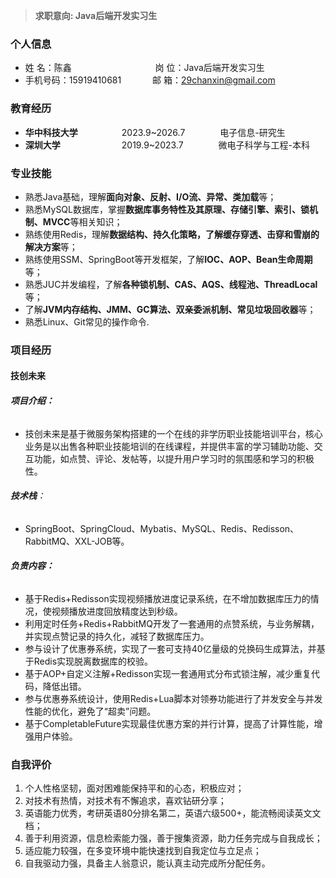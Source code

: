 >**求职意向: Java后端开发实习生**
### 个人信息
* 姓 名：陈鑫&emsp;&emsp;&emsp;&emsp; &emsp;&emsp;&emsp;&emsp;&emsp;  岗 位：Java后端开发实习生
* 手机号码：15919410681&emsp;&emsp;  &emsp; 邮 箱：29chanxin@gmail.com 
### 教育经历
* **华中科技大学**&emsp;&emsp;&emsp;&emsp;&emsp;2023.9~2026.7&emsp;&emsp;&emsp;&emsp;电子信息-研究生
* **深圳大学**&emsp;&emsp;&emsp;&emsp;&emsp;&emsp;&emsp;2019.9~2023.7&emsp;&emsp;&emsp;&emsp;微电子科学与工程-本科
### 专业技能
* 熟悉Java基础，理解**面向对象、反射、I/O流、异常、类加载**等；
* 熟悉MySQL数据库，掌握**数据库事务特性及其原理、存储引擎、索引、锁机制、MVCC**等相关知识；
* 熟练使用Redis，理解**数据结构、持久化策略，了解缓存穿透、击穿和雪崩的解决方案**等；
* 熟练使用SSM、SpringBoot等开发框架，了解**IOC、AOP、Bean生命周期**等；
* 熟悉JUC并发编程，了解**各种锁机制、CAS、AQS、线程池、ThreadLocal**等；
* 了解**JVM内存结构、JMM、GC算法、双亲委派机制、常见垃圾回收器**等；
* 熟悉Linux、Git常见的操作命令.
### 项目经历
#### 技创未来
###### **项目介绍：**
- 技创未来是基于微服务架构搭建的一个在线的非学历职业技能培训平台，核心业务是以出售各种职业技能培训的在线课程，并提供丰富的学习辅助功能、交互功能，如点赞、评论、发帖等，以提升用户学习时的氛围感和学习的积极性。
###### **技术栈**：
- SpringBoot、SpringCloud、Mybatis、MySQL、Redis、Redisson、RabbitMQ、XXL-JOB等。
###### **负责内容：**
 - 基于Redis+Redisson实现视频播放进度记录系统，在不增加数据库压力的情况，使视频播放进度回放精度达到秒级。
 - 利用定时任务+Redis+RabbitMQ开发了一套通用的点赞系统，与业务解耦，并实现点赞记录的持久化，减轻了数据库压力。
 - 参与设计了优惠券系统，实现了一套可支持40亿量级的兑换码生成算法，并基于Redis实现脱离数据库的校验。
 - 基于AOP+自定义注解+Redisson实现一套通用式分布式锁注解，减少重复代码，降低出错。
- 参与优惠券系统设计，使用Redis+Lua脚本对领券功能进行了并发安全与并发性能的优化，避免了“超卖”问题。
 - 基于CompletableFuture实现最佳优惠方案的并行计算，提高了计算性能，增强用户体验。
### 自我评价
1. 个人性格坚韧，面对困难能保持平和的心态，积极应对；
2. 对技术有热情，对技术有不懈追求，喜欢钻研分享；
3. 英语能力优秀，考研英语80分排名第二，英语六级500+，能流畅阅读英文文档；
4. 善于利用资源，信息检索能力强，善于搜集资源，助力任务完成与自我成长；
5. 适应能力较强，在多变环境中能快速找到自我定位与立足点；
6. 自我驱动力强，具备主人翁意识，能认真主动完成所分配任务。